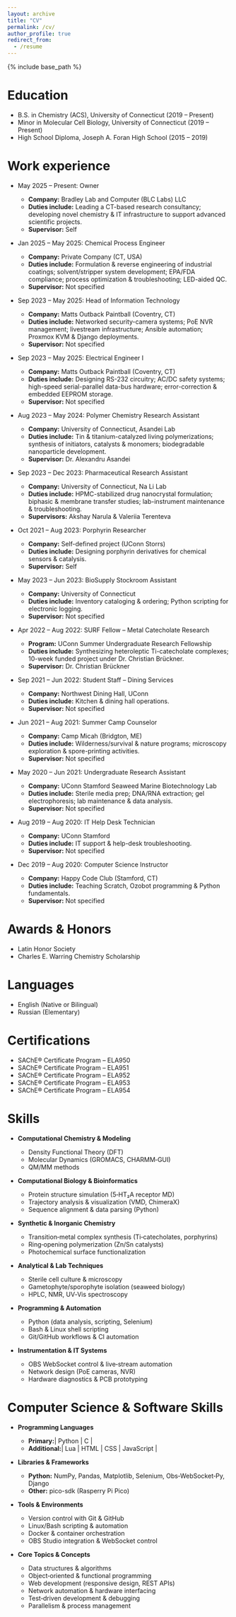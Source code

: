 ```yaml
---
layout: archive
title: "CV"
permalink: /cv/
author_profile: true
redirect_from:
  - /resume
---
```


{% include base_path %}

Education
======
* B.S. in Chemistry (ACS), University of Connecticut (2019 – Present)  
* Minor in Molecular Cell Biology, University of Connecticut (2019 – Present)  
* High School Diploma, Joseph A. Foran High School (2015 – 2019)  

Work experience
======
* May 2025 – Present: Owner  
  * **Company:** Bradley Lab and Computer (BLC Labs) LLC  
  * **Duties include:** Leading a CT-based research consultancy; developing novel chemistry & IT infrastructure to support advanced scientific projects.  
  * **Supervisor:** Self

* Jan 2025 – May 2025: Chemical Process Engineer  
  * **Company:** Private Company (CT, USA)  
  * **Duties include:** Formulation & reverse engineering of industrial coatings; solvent/stripper system development; EPA/FDA compliance; process optimization & troubleshooting; LED-aided QC.  
  * **Supervisor:** Not specified

* Sep 2023 – May 2025: Head of Information Technology  
  * **Company:** Matts Outback Paintball (Coventry, CT)  
  * **Duties include:** Networked security-camera systems; PoE NVR management; livestream infrastructure; Ansible automation; Proxmox KVM & Django deployments.  
  * **Supervisor:** Not specified

* Sep 2023 – May 2025: Electrical Engineer I  
  * **Company:** Matts Outback Paintball (Coventry, CT)  
  * **Duties include:** Designing RS-232 circuitry; AC/DC safety systems; high-speed serial-parallel data-bus hardware; error-correction & embedded EEPROM storage.  
  * **Supervisor:** Not specified

* Aug 2023 – May 2024: Polymer Chemistry Research Assistant  
  * **Company:** University of Connecticut, Asandei Lab  
  * **Duties include:** Tin & titanium-catalyzed living polymerizations; synthesis of initiators, catalysts & monomers; biodegradable nanoparticle development.  
  * **Supervisor:** Dr. Alexandru Asandei

* Sep 2023 – Dec 2023: Pharmaceutical Research Assistant  
  * **Company:** University of Connecticut, Na Li Lab  
  * **Duties include:** HPMC-stabilized drug nanocrystal formulation; biphasic & membrane transfer studies; lab-instrument maintenance & troubleshooting.  
  * **Supervisors:** Akshay Narula & Valeriia Terenteva

* Oct 2021 – Aug 2023: Porphyrin Researcher  
  * **Company:** Self-defined project (UConn Storrs)  
  * **Duties include:** Designing porphyrin derivatives for chemical sensors & catalysis.  
  * **Supervisor:** Self

* May 2023 – Jun 2023: BioSupply Stockroom Assistant  
  * **Company:** University of Connecticut  
  * **Duties include:** Inventory cataloging & ordering; Python scripting for electronic logging.  
  * **Supervisor:** Not specified

* Apr 2022 – Aug 2022: SURF Fellow – Metal Catecholate Research  
  * **Program:** UConn Summer Undergraduate Research Fellowship  
  * **Duties include:** Synthesizing heteroleptic Ti-catecholate complexes; 10-week funded project under Dr. Christian Brückner.  
  * **Supervisor:** Dr. Christian Brückner

* Sep 2021 – Jun 2022: Student Staff – Dining Services  
  * **Company:** Northwest Dining Hall, UConn  
  * **Duties include:** Kitchen & dining hall operations.  
  * **Supervisor:** Not specified

* Jun 2021 – Aug 2021: Summer Camp Counselor  
  * **Company:** Camp Micah (Bridgton, ME)  
  * **Duties include:** Wilderness/survival & nature programs; microscopy exploration & spore-printing activities.  
  * **Supervisor:** Not specified

* May 2020 – Jun 2021: Undergraduate Research Assistant  
  * **Company:** UConn Stamford Seaweed Marine Biotechnology Lab  
  * **Duties include:** Sterile media prep; DNA/RNA extraction; gel electrophoresis; lab maintenance & data analysis.  
  * **Supervisor:** Not specified

* Aug 2019 – Aug 2020: IT Help Desk Technician  
  * **Company:** UConn Stamford  
  * **Duties include:** IT support & help-desk troubleshooting.  
  * **Supervisor:** Not specified

* Dec 2019 – Aug 2020: Computer Science Instructor  
  * **Company:** Happy Code Club (Stamford, CT)  
  * **Duties include:** Teaching Scratch, Ozobot programming & Python fundamentals.  
  * **Supervisor:** Not specified

Awards & Honors
======
* Latin Honor Society  
* Charles E. Warring Chemistry Scholarship     

Languages
======
* English (Native or Bilingual) 
* Russian (Elementary)  

Certifications
======
* SAChE® Certificate Program – ELA950  
* SAChE® Certificate Program – ELA951  
* SAChE® Certificate Program – ELA952  
* SAChE® Certificate Program – ELA953  
* SAChE® Certificate Program – ELA954  


Skills
======
- **Computational Chemistry & Modeling**  
  - Density Functional Theory (DFT)  
  - Molecular Dynamics (GROMACS, CHARMM‑GUI)  
  - QM/MM methods

- **Computational Biology & Bioinformatics**  
  - Protein structure simulation (5‑HT₂A receptor MD)  
  - Trajectory analysis & visualization (VMD, ChimeraX)  
  - Sequence alignment & data parsing (Python)

- **Synthetic & Inorganic Chemistry**  
  - Transition‑metal complex synthesis (Ti‑catecholates, porphyrins)  
  - Ring‑opening polymerization (Zn/Sn catalysts)  
  - Photochemical surface functionalization

- **Analytical & Lab Techniques**  
  - Sterile cell culture & microscopy  
  - Gametophyte/sporophyte isolation (seaweed biology)  
  - HPLC, NMR, UV‑Vis spectroscopy

- **Programming & Automation**  
  - Python (data analysis, scripting, Selenium)  
  - Bash & Linux shell scripting  
  - Git/GitHub workflows & CI automation

- **Instrumentation & IT Systems**  
  - OBS WebSocket control & live‑stream automation  
  - Network design (PoE cameras, NVR)  
  - Hardware diagnostics & PCB prototyping

Computer Science & Software Skills
======

- **Programming Languages**  
  - **Primary:**| Python | C |  
  - **Additional:**| Lua | HTML | CSS | JavaScript |  

- **Libraries & Frameworks**  
  - **Python:** NumPy, Pandas, Matplotlib, Selenium, Obs‑WebSocket‑Py, Django  
  - **Other:**  pico-sdk (Rasperry Pi Pico)

- **Tools & Environments**  
  - Version control with Git & GitHub  
  - Linux/Bash scripting & automation  
  - Docker & container orchestration   
  - OBS Studio integration & WebSocket control  

- **Core Topics & Concepts**  
  - Data structures & algorithms  
  - Object‑oriented & functional programming  
  - Web development (responsive design, REST APIs)  
  - Network automation & hardware interfacing  
  - Test‑driven development & debugging  
  - Parallelism & process management

